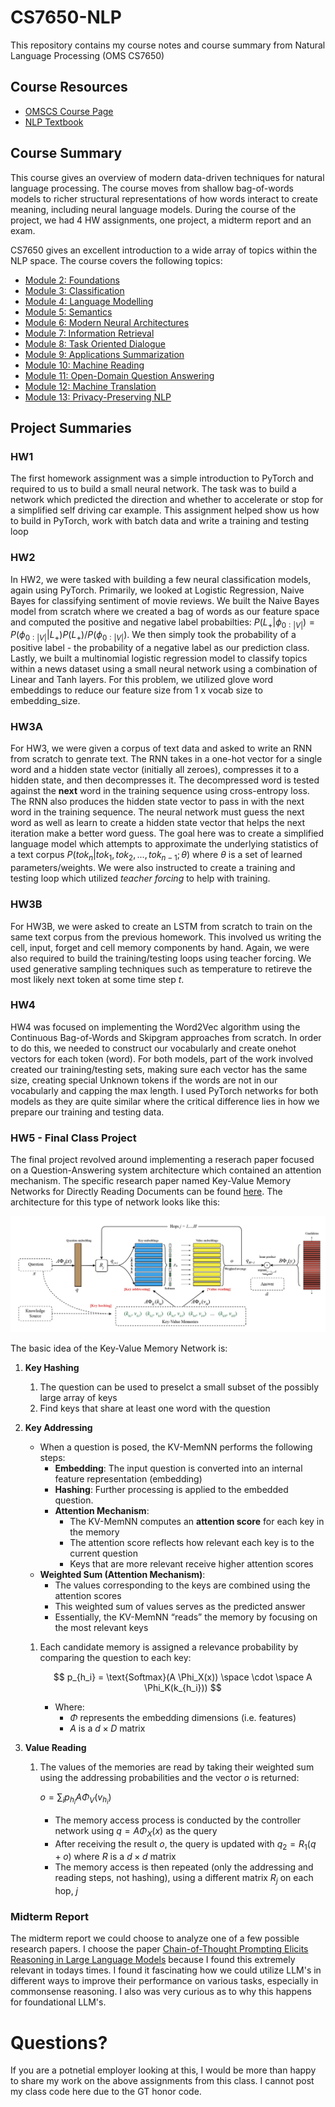 # CS7650-NLP
This repository contains my course notes and course summary from Natural Language Processing (OMS CS7650)

## Course Resources
- [OMSCS Course Page](https://omscs.gatech.edu/cs-7650-natural-language-processing)
- [NLP Textbook](https://github.com/jacobeisenstein/gt-nlp-class/blob/master/notes/eisenstein-nlp-notes.pdf)


## Course Summary
This course gives an overview of modern data-driven techniques for natural language processing. The course moves from shallow bag-of-words models to richer structural representations of how words interact to create meaning, including neural language models. During the course of the project, we had 4 HW assignments, one project, a midterm report and an exam.

CS7650 gives an excellent introduction to a wide array of topics within the NLP space. The course covers the following topics:

- [Module 2: Foundations](./Course%20Notes/Module%202%20Foundations/Module%202%20Foundations.md)
- [Module 3: Classification](./Course%20Notes/Module%203%20Classification.md)
- [Module 4: Language Modelling](./Course%20Notes/Module%204%20Language%20Modelling/Module%204%20Language%20Modelling.md)
- [Module 5: Semantics](./Course%20Notes/Module%205%20Semantics.md)
- [Module 6: Modern Neural Architectures](./Course%20Notes/Module%206%20Modern%20Neural%20Architectures/Module%206%20Modern%20Neural%20Architectures.md)
- [Module 7: Information Retrieval](Natural%20Language%20Processing%20(NLP)%20f2275cd8c5894e6a98d85f3fe5d88df9/Module%207%20Information%20Retrieval%2064cde313808443d6958aa4bc878d2ed4.md)
- [Module 8: Task Oriented Dialogue](Natural%20Language%20Processing%20(NLP)%20f2275cd8c5894e6a98d85f3fe5d88df9/Module%208%20Task%20Oriented%20Dialogue%203726c084e355492797d4d40f2451f7d8.md)
- [Module 9: Applications Summarization](Natural%20Language%20Processing%20(NLP)%20f2275cd8c5894e6a98d85f3fe5d88df9/Module%209%20Applications%20Summarization%204c29cf0649ad41a396a51633ee92ad85.md)
- [Module 10: Machine Reading](Natural%20Language%20Processing%20(NLP)%20f2275cd8c5894e6a98d85f3fe5d88df9/Module%2010%20Machine%20Reading%20c7e8e3a012ff4727bd0742f90e975da3.md)
- [Module 11: Open-Domain Question Answering](Natural%20Language%20Processing%20(NLP)%20f2275cd8c5894e6a98d85f3fe5d88df9/Module%2011%20Open-Domain%20Question%20Answering%20a96af23c143c4ffe92e128061cc2b69a.md)
- [Module 12: Machine Translation](Natural%20Language%20Processing%20(NLP)%20f2275cd8c5894e6a98d85f3fe5d88df9/Module%2012%20Machine%20Translation%20205e8d530da84fac9efa49dc87cf5166.md)
- [Module 13: Privacy-Preserving NLP](Natural%20Language%20Processing%20(NLP)%20f2275cd8c5894e6a98d85f3fe5d88df9/Module%2013%20Privacy-Preserving%20NLP%209ed24faa5b724468a708256b2a1c504b.md)

## Project Summaries

### HW1
The first homework assignment was a simple introduction to PyTorch and required to us to build a small neural network. The task was to build a network which predicted the direction and whether to accelerate or stop for a simplified self driving car example. This assignment helped show us how to build in PyTorch, work with batch data and write a training and testing loop

### HW2
In HW2, we were tasked with building a few neural classification models, again using PyTorch. Primarily, we looked at Logistic Regression, Naive Bayes for classifying sentiment of movie reviews. We built the Naive Bayes model from scratch where we created a bag of words as our feature space and computed the positive and negative label probabilties: $P(L_{+}|\phi_{0:|V|}) = P(\phi_{0:|V|}|L_{+})P(L_{+}) / P(\phi_{0:|V|})$. We then simply took the probability of a positive label - the probability of a negative label as our prediction class. Lastly, we built a multinomial logistic regression model to classify topics within a news dataset using a small neural network using a combination of Linear and Tanh layers. For this problem, we utilized glove word embeddings to reduce our feature size from 1 x vocab size to embedding_size.

### HW3A
For HW3, we were given a corpus of text data and asked to write an RNN from scratch to genrate text. The RNN takes in a one-hot vector for a single word and a hidden state vector (initially all zeroes), compresses it to a hidden state, and then decompresses it. The decompressed word is tested against the **next** word in the training sequence using cross-entropy loss. The RNN also produces the hidden state vector to pass in with the next word in the training sequence. The neural network must guess the next word as well as learn to create a hidden state vector that helps the next iteration make a better word guess. The goal here was to create a simplified language model which attempts to approximate the underlying statistics of a text corpus $P(tok_n | tok_1, tok_2, ..., tok_{n-1}; \theta)$ where $\theta$ is a set of learned parameters/weights. We were also instructed to create a training and testing loop which utilized *teacher forcing* to help with training.

### HW3B
For HW3B, we were asked to create an LSTM from scratch to train on the same text corpus from the previous homework. This involved us writing the cell, input, forget and cell memory components by hand. Again, we were also required to build the training/testing loops using teacher forcing. We used generative sampling techniques such as temperature to retireve the most likely next token at some time step $t$.

### HW4
HW4 was focused on implementing the Word2Vec algorithm using the Continuous Bag-of-Words and Skipgram approaches from scratch. In order to do this, we needed to construct our vocabularly and create onehot vectors for each token (word). For both models, part of the work involved created our training/testing sets, making sure each vector has the same size, creating special Unknown tokens if the words are not in our vocabularly and capping the max length. I used PyTorch networks for both models as they are quite similar where the critical difference lies in how we prepare our training and testing data.

### HW5 - Final Class Project
The final project revolved around implementing a reserach paper focused on a Question-Answering system architecture which contained an attention mechanism. The specific research paper named Key-Value Memory Networks for Directly Reading Documents can be found [here](https://arxiv.org/abs/1606.03126). The architecture for this type of network looks like this:

![KV Mem Net](./kvmemnet.png)

The basic idea of the Key-Value Memory Network is:

1. **Key Hashing**
    1. The question can be used to preselct a small subset of the possibly large array of keys
    2. Find keys that share at least one word with the question

2. **Key Addressing**
    - When a question is posed, the KV-MemNN performs the following steps:
        - **Embedding**: The input question is converted into an internal feature representation (embedding)
        - **Hashing**: Further processing is applied to the embedded question.
        - **Attention Mechanism**:
            - The KV-MemNN computes an **attention score** for each key in the memory
            - The attention score reflects how relevant each key is to the current question
            - Keys that are more relevant receive higher attention scores
    - **Weighted Sum (Attention Mechanism)**:
        - The values corresponding to the keys are combined using the attention scores
        - This weighted sum of values serves as the predicted answer
        - Essentially, the KV-MemNN “reads” the memory by focusing on the most relevant keys
    1. Each candidate memory is assigned a relevance probability by comparing the question to each key:

        $$
        p_{h_i} = \text{Softmax}(A \Phi_X(x)) \space \cdot \space A \Phi_K(k_{h_i}))
        $$

        - Where:
            - $\Phi$ represents the embedding dimensions (i.e. features)
            - $A$ is a $d \times D$ matrix
3. **Value Reading**
    1. The values of the memories are read by taking their  weighted sum using the addressing probabilities and the vector $o$ is returned:

        $o = \sum_i p_{h_i} A \Phi_V(v_{h_i})$

        - The memory access process is conducted by the controller network using $q = A \Phi_X(x)$ as the query
        - After receiving the result $o$, the query is updated with $q_2 = R_1(q+o)$ where $R$ is a $d \times d$ matrix
        - The memory access is then repeated (only the addressing and reading steps, not hashing), using a different matrix $R_j$ on each hop, $j$



### Midterm Report
The midterm report we could choose to analyze one of a few possible research papers. I choose the paper [Chain-of-Thought Prompting Elicits Reasoning in Large Language Models](https://arxiv.org/pdf/2201.11903) because I found this extremely relevant in todays times. I found it fascinating how we could utilize LLM's in different ways to improve their performance on various tasks, especially in commonsense reasoning. I also was very curious as to why this happens for foundational LLM's.

# Questions?

If you are a potnetial employer looking at this, I would be more than happy to share my work on the above assignments from this class. I cannot post my class code here due to the GT honor code.